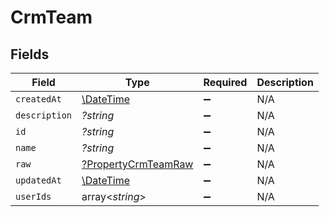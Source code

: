 # CrmTeam


## Fields

| Field                                                            | Type                                                             | Required                                                         | Description                                                      |
| ---------------------------------------------------------------- | ---------------------------------------------------------------- | ---------------------------------------------------------------- | ---------------------------------------------------------------- |
| `createdAt`                                                      | [\DateTime](https://www.php.net/manual/en/class.datetime.php)    | :heavy_minus_sign:                                               | N/A                                                              |
| `description`                                                    | *?string*                                                        | :heavy_minus_sign:                                               | N/A                                                              |
| `id`                                                             | *?string*                                                        | :heavy_minus_sign:                                               | N/A                                                              |
| `name`                                                           | *?string*                                                        | :heavy_minus_sign:                                               | N/A                                                              |
| `raw`                                                            | [?PropertyCrmTeamRaw](../../models/shared/PropertyCrmTeamRaw.md) | :heavy_minus_sign:                                               | N/A                                                              |
| `updatedAt`                                                      | [\DateTime](https://www.php.net/manual/en/class.datetime.php)    | :heavy_minus_sign:                                               | N/A                                                              |
| `userIds`                                                        | array<*string*>                                                  | :heavy_minus_sign:                                               | N/A                                                              |